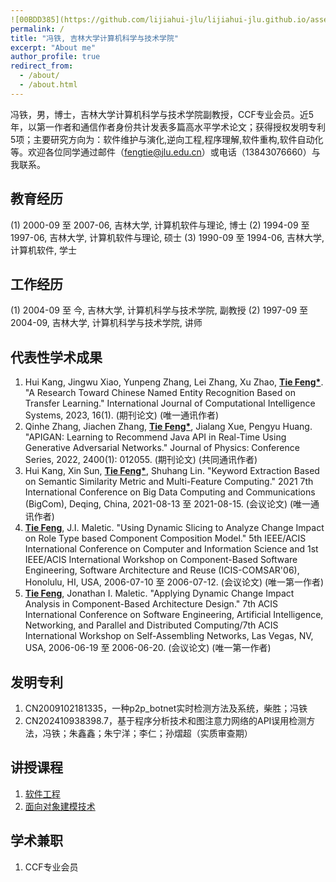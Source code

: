 ```yaml
---
![00BDD385](https://github.com/lijiahui-jlu/lijiahui-jlu.github.io/assets/149639643/89846308-81d3-4d8e-8f26-7f4f3d8bc4c4)
permalink: /
title: "冯铁, 吉林大学计算机科学与技术学院"
excerpt: "About me"
author_profile: true
redirect_from: 
  - /about/
  - /about.html
---
```


冯铁，男，博士，吉林大学计算机科学与技术学院副教授，CCF专业会员。近5年，以第一作者和通信作者身份共计发表多篇高水平学术论文；获得授权发明专利5项；主要研究方向为：软件维护与演化,逆向工程,程序理解,软件重构,软件自动化等。欢迎各位同学通过邮件（fengtie@jlu.edu.cn）或电话（13843076660）与我联系。

## 教育经历
(1) 2000-09 至 2007-06, 吉林大学, 计算机软件与理论, 博士
(2) 1994-09 至 1997-06, 吉林大学, 计算机软件与理论, 硕士
(3) 1990-09 至 1994-06, 吉林大学, 计算机软件, 学士

## 工作经历
(1) 2004-09 至 今, 吉林大学, 计算机科学与技术学院, 副教授
(2) 1997-09 至 2004-09, 吉林大学, 计算机科学与技术学院, 讲师

## 代表性学术成果
1. Hui Kang, Jingwu Xiao, Yunpeng Zhang, Lei Zhang, Xu Zhao, __<u>Tie Feng*</u>__. "A Research Toward Chinese Named Entity Recognition Based on Transfer Learning." International Journal of Computational Intelligence Systems, 2023, 16(1). (期刊论文) (唯一通讯作者)
2. Qinhe Zhang, Jiachen Zhang, __<u>Tie Feng*</u>__, Jialang Xue, Pengyu Huang. "APIGAN: Learning to Recommend Java API in Real-Time Using Generative Adversarial Networks." Journal of Physics: Conference Series, 2022, 2400(1): 012055. (期刊论文) (共同通讯作者)
3. Hui Kang, Xin Sun, __<u>Tie Feng*</u>__, Shuhang Lin. "Keyword Extraction Based on Semantic Similarity Metric and Multi-Feature Computing." 2021 7th International Conference on Big Data Computing and Communications (BigCom), Deqing, China, 2021-08-13 至 2021-08-15. (会议论文) (唯一通讯作者)
4. __<u>Tie Feng</u>__, J.I. Maletic. "Using Dynamic Slicing to Analyze Change Impact on Role Type based Component Composition Model." 5th IEEE/ACIS International Conference on Computer and Information Science and 1st IEEE/ACIS International Workshop on Component-Based Software Engineering, Software Architecture and Reuse (ICIS-COMSAR'06), Honolulu, HI, USA, 2006-07-10 至 2006-07-12. (会议论文) (唯一第一作者)
5. __<u>Tie Feng</u>__, Jonathan I. Maletic. "Applying Dynamic Change Impact Analysis in Component-Based Architecture Design." 7th ACIS International Conference on Software Engineering, Artificial Intelligence, Networking, and Parallel and Distributed Computing/7th ACIS International Workshop on Self-Assembling Networks, Las Vegas, NV, USA, 2006-06-19 至 2006-06-20. (会议论文) (唯一第一作者)


## 发明专利
1. CN2009102181335，一种p2p_botnet实时检测方法及系统，柴胜；冯铁
2. CN202410938398.7，基于程序分析技术和图注意力网络的API误用检测方法，冯铁；朱鑫鑫；朱宁洋；李仁；孙熠超（实质审查期）

## 讲授课程
1. [软件工程](https://ccst.jlu.edu.cn/info/1059/3330.htm)
2. [面向对象建模技术](https://ccst.jlu.edu.cn/info/1059/3406.htm) 


## 学术兼职
1. CCF专业会员
